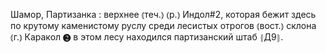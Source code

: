 ---
---

Шамор, Партизанка
: верхнее ⦅теч.⦆ ⦅р.⦆ Индол#2, которая бежит здесь по крутому каменистому руслу среди лесистых отрогов ⦅вост.⦆ склона ⦅г.⦆ Каракол ❷ в этом лесу находился партизанский штаб ⦃Д9⦄.
